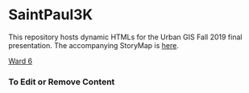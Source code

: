 # SaintPaul3K

This repository hosts dynamic HTMLs for the Urban GIS Fall 2019 final presentation. The accompanying StoryMap is [here](). 

<a href="ward6.html">Ward 6</a>

### To Edit or Remove Content

